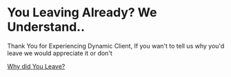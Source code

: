 # You Leaving Already? We Understand..
Thank You for Experiencing Dynamic Client, If you wan't to tell us why you'd leave we would appreciate it or don't

[Why did You Leave?](https://forms.gle/7rjVN56ZRBEXoB9v9)

